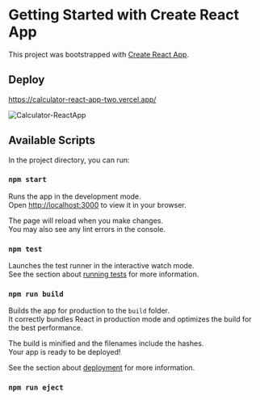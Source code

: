 # Getting Started with Create React App

This project was bootstrapped with [Create React App](https://github.com/facebook/create-react-app).

## Deploy

https://calculator-react-app-two.vercel.app/

![Calculator-ReactApp](https://user-images.githubusercontent.com/54041918/175449265-d84595e6-613b-4994-ad55-366ab8f9f5ee.gif)


## Available Scripts

In the project directory, you can run:

### `npm start`

Runs the app in the development mode.\
Open [http://localhost:3000](http://localhost:3000) to view it in your browser.

The page will reload when you make changes.\
You may also see any lint errors in the console.

### `npm test`

Launches the test runner in the interactive watch mode.\
See the section about [running tests](https://facebook.github.io/create-react-app/docs/running-tests) for more information.

### `npm run build`

Builds the app for production to the `build` folder.\
It correctly bundles React in production mode and optimizes the build for the best performance.

The build is minified and the filenames include the hashes.\
Your app is ready to be deployed!

See the section about [deployment](https://facebook.github.io/create-react-app/docs/deployment) for more information.

### `npm run eject`